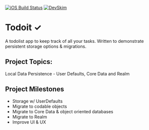 [![iOS Build Status](https://github.com/lukeswitz/bootcamp_Todoit/actions/workflows/ios.yml/badge.svg)](https://github.com/lukeswitz/bootcamp_Todoit/actions/workflows/ios.yml) [![DevSkim](https://github.com/lukeswitz/bootcamp_Todoit/actions/workflows/devskim.yml/badge.svg)](https://github.com/lukeswitz/bootcamp_Todoit/actions/workflows/devskim.yml)

# Todoit ✓
A todolist app to keep track of all your tasks. Written to demonstrate persistent storage options & migrations.    

## Project Topics: 
Local Data Persistence - User Defaults, Core Data and Realm

## Project Milestones
- Storage w/ UserDefaults
- Migrate to codable objects 
- Migrate to Core Data & object oriented databases
- Migrate to Realm
- Improve UI & UX 

